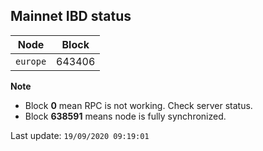 ## **Mainnet** IBD status


Node | Block
--- | ---
`europe` | 643406


**Note**
* Block **0** mean RPC is not working. Check server status.
* Block **638591** means node is fully synchronized.


Last update: `19/09/2020 09:19:01`
